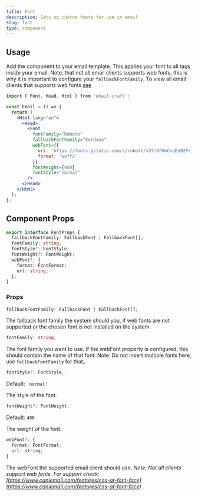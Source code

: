 ```yaml
---
title: Font
description: Sets up custom fonts for use in email
slug: font
type: component
---
```


<!--@include: @/include/header.md-->

<!--@include: @/include/install.md-->

## Usage

Add the component to your email template. This applies your font to all tags inside your email.
Note, that not all email clients supports web fonts, this is why it is important to configure your `fallbackFontFamily`.
To view all email clients that supports web fonts [see](https://www.caniemail.com/features/css-at-font-face/)

```jsx
import { Font, Head, Html } from 'email-craft';

const Email = () => {
  return (
    <Html lang="en">
      <Head>
        <Font
          fontFamily="Roboto"
          fallbackFontFamily="Verdana"
          webFont={{
            url: 'https://fonts.gstatic.com/s/roboto/v27/KFOmCnqEu92Fr1Mu4mxKKTU1Kg.woff2',
            format: 'woff2'
          }}
          fontWeight={400}
          fontStyle="normal"
        />
      </Head>
    </Html>
  );
};
```

## Component Props

```ts
export interface FontProps {
  fallbackFontFamily: FallbackFont | FallbackFont[];
  fontFamily: string;
  fontStyle?: FontStyle;
  fontWeight?: FontWeight;
  webFont?: {
    format: FontFormat;
    url: string;
  };
}
```

### Props

```ts
fallbackFontFamily: FallbackFont | FallbackFont[];
```

The fallback font family the system should you, if web fonts are not supported or the chosen font is not installed on the system.

```ts
fontFamily: string;
```

The font family you want to use. If the webFont property is configured, this should contain the name of that font. Note: Do not insert multiple fonts here, use `fallbackFontFamily` for that\_

```ts
fontStyle?: FontStyle;`
```

Default: `'normal'`<br/>

The style of the font.

```ts
fontWeight?: FontWeight;`
```

Default: `400`<br/>

The weight of the font.

```ts
webFont?: {
  format: FontFormat;
  url: string;
}
```

The webFont the supported email client should use. _Note: Not all clients support web fonts. For support check: [https://www.caniemail.com/features/css-at-font-face](https://www.caniemail.com/features/css-at-font-face)_
